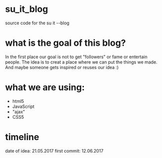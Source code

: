 # su_it_blog
source code for the su it --blog

# what is the goal of this blog?

In the first place our goal is not to get "followers" or fame or entertain people. The idea is to creat a place where we can put the things we made. And maybe someone gets inspired or reuses our idea :)

# what we are using:
- html5
- JavaScript
- "ajax"
- CSS5

# timeline

date of idea: 21.05.2017
first commit: 12.06.2017